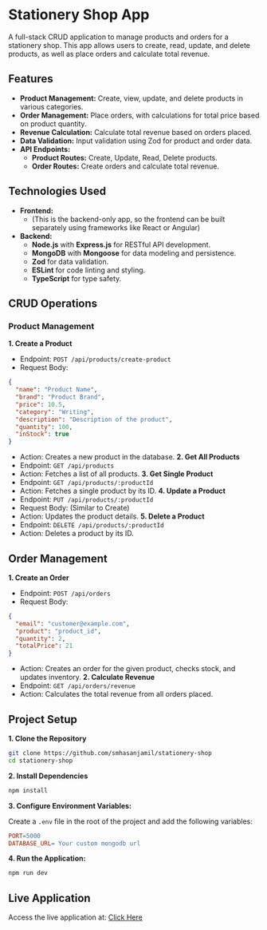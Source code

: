 # Stationery Shop App

A full-stack CRUD application to manage products and orders for a stationery shop. This app allows users to create, read, update, and delete products, as well as place orders and calculate total revenue.

## Features

- **Product Management:** Create, view, update, and delete products in various categories.
- **Order Management:** Place orders, with calculations for total price based on product quantity.
- **Revenue Calculation:** Calculate total revenue based on orders placed.
- **Data Validation:** Input validation using Zod for product and order data.
- **API Endpoints:**
  - **Product Routes:** Create, Update, Read, Delete products.
  - **Order Routes:** Create orders and calculate total revenue.

## Technologies Used

- **Frontend:**
  - (This is the backend-only app, so the frontend can be built separately using frameworks like React or Angular)
- **Backend:**
  - **Node.js** with **Express.js** for RESTful API development.
  - **MongoDB** with **Mongoose** for data modeling and persistence.
  - **Zod** for data validation.
  - **ESLint** for code linting and styling.
  - **TypeScript** for type safety.

## CRUD Operations

### Product Management

**1. Create a Product**

- Endpoint: `POST /api/products/create-product`
- Request Body:

```json
{
  "name": "Product Name",
  "brand": "Product Brand",
  "price": 10.5,
  "category": "Writing",
  "description": "Description of the product",
  "quantity": 100,
  "inStock": true
}
```

- Action: Creates a new product in the database.
  **2. Get All Products**
- Endpoint: `GET /api/products`
- Action: Fetches a list of all products.
  **3. Get Single Product**
- Endpoint: `GET /api/products/:productId`
- Action: Fetches a single product by its ID.
  **4. Update a Product**
- Endpoint: `PUT /api/products/:productId`
- Request Body: (Similar to Create)
- Action: Updates the product details.
  **5. Delete a Product**
- Endpoint: `DELETE /api/products/:productId`
- Action: Deletes a product by its ID.

## Order Management

**1. Create an Order**

- Endpoint: `POST /api/orders`
- Request Body:

```json
{
  "email": "customer@example.com",
  "product": "product_id",
  "quantity": 2,
  "totalPrice": 21
}
```

- Action: Creates an order for the given product, checks stock, and updates inventory.
  **2. Calculate Revenue**
- Endpoint: `GET /api/orders/revenue`
- Action: Calculates the total revenue from all orders placed.

## Project Setup

**1. Clone the Repository**

```bash
git clone https://github.com/smhasanjamil/stationery-shop
cd stationery-shop
```

**2. Install Dependencies**

```bash
npm install
```

**3. Configure Environment Variables:**

Create a `.env` file in the root of the project and add the following variables:

```makefile
PORT=5000
DATABASE_URL= Your custom mongodb url
```

**4. Run the Application:**

```bash
npm run dev
```

## Live Application

Access the live application at: <a href="https://stationery-shop-backend-assignment2.vercel.app/" target="_blank">Click Here</a>
